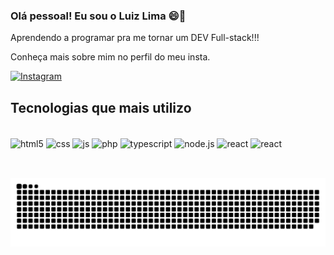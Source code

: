 ### Olá pessoal! Eu sou o Luiz Lima 😄🚀 

Aprendendo a programar pra me tornar um DEV Full-stack!!!

Conheça mais sobre mim no perfil do meu insta.

[![Instagram](https://img.shields.io/badge/Instagram-E4405F?style=for-the-badge&logo=instagram&logoColor=white)](https://instagram.com/luizf.o_)

## Tecnologias que mais utilizo
<br>
<div style="display: inline_block">
  <img align="center" alt="html5" src="https://img.shields.io/badge/HTML5-E34F26?style=for-the-badge&logo=html5&logoColor=white" />
  <img align="center" alt="css" src="https://img.shields.io/badge/CSS3-1572B6?style=for-the-badge&logo=css3&logoColor=white" />
  <img align="center" alt="js" src="https://img.shields.io/badge/JavaScript-F7DF1E?style=for-the-badge&logo=javascript&logoColor=black" />
  <img align="center" alt="php" src="https://img.shields.io/badge/PHP-BF40BF?style=for-the-badge&logo=php&logoColor=white">
  <img align="center" alt="typescript" src="https://img.shields.io/badge/-TypeScript-blue?style=for-the-badge&logo=typescript&logoColor=white">
  <img align="center" alt="node.js" src="https://img.shields.io/badge/-Node.js-339933?style=for-the-badge&logo=node.js&logoColor=white">
  <img align="center" alt="react" src="https://img.shields.io/badge/-React-61DAFB?style=for-the-badge&logo=react&logoColor=white">
  <img align="center" alt="react" src="https://img.shields.io/badge/-Next.js-blue?style=for-the-badge&logo=next.js&logoColor=white">
  
</div>
<br/>

##

![Snake animation](https://github.com/luizlima12/SNACK-SVG/blob/main/snack-snack.svg)

